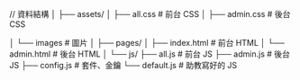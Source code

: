 // 資料結構
│
├── assets/ 
│   ├── all.css      # 前台 CSS
│   ├── admin.css    # 後台 CSS

│   └── images       # 圖片
│
├── pages/ 
│   ├── index.html   # 前台 HTML
│   └── admin.html   # 後台 HTML
│ 
└── js/ 
    ├── all.js       # 前台 JS
    ├── admin.js     # 後台 JS
    ├── config.js    # 套件、金鑰
    └── default.js   # 助教寫好的 JS